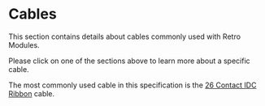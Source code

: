 # Cables
This section contains details about cables commonly used with Retro Modules.

Please click on one of the sections above to learn more about a specific cable.

The most commonly used cable in this specification is the [26 Contact IDC Ribbon](idc-ribbon-25) cable.
